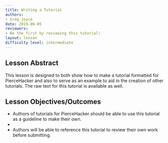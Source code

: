 ```yaml
---
title: Writing a Tutorial
authors:
- Greg Joyce
date: 2019-06-05
reviewers:
- Be the first by reviewing this tutorial!
layout: lesson
difficulty level: intermediate
---
```


## Lesson Abstract
This lesson is designed to both show how to make a tutorial formatted for PierceHacker and also to serve as an example to aid in the creation of other tutorials. The raw text for this tutorial is available as well.

## Lesson Objectives/Outcomes
* Authors of tutorials for PierceHacker should be able to use this tutorial as a guideline to make their own. 
* 
* Authors will be able to reference this tutorial to review their own work before submitting.
<!--stackedit_data:
eyJoaXN0b3J5IjpbLTE2OTkxNTU1Niw3ODcwMTM3NDEsMTI1OD
g5NTA3MywtNzQxODA5MzI5XX0=
-->